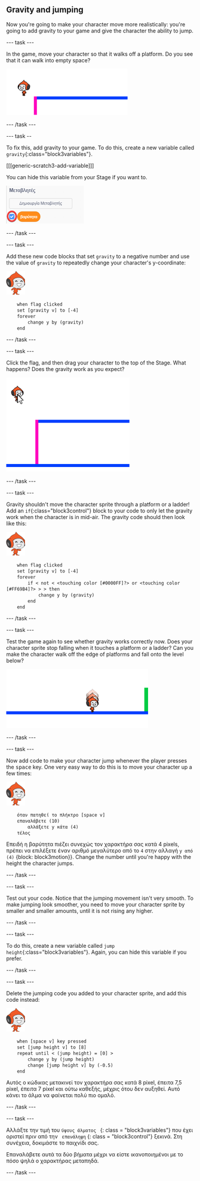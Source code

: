 ## Gravity and jumping

Now you're going to make your character move more realistically: you're going to add gravity to your game and give the character the ability to jump.

\--- task \---

In the game, move your character so that it walks off a platform. Do you see that it can walk into empty space?

![screenshot](images/dodge-no-gravity.png)

\--- /task \---

\--- task --

To fix this, add gravity to your game. To do this, create a new variable called `gravity`{:class="block3variables"}.

[[[generic-scratch3-add-variable]]]

You can hide this variable from your Stage if you want to.

![screenshot](images/dodge-gravity-annotated.png)

\--- /task \---

\--- task \---

Add these new code blocks that set `gravity` to a negative number and use the value of `gravity` to repeatedly change your character's y-coordinate:

![pico walking sprite](images/pico_walking_sprite.png)

```blocks3
    when flag clicked
    set [gravity v] to [-4]
    forever
        change y by (gravity)
    end
```

\--- /task \---

\--- task \---

Click the flag, and then drag your character to the top of the Stage. What happens? Does the gravity work as you expect?

![screenshot](images/dodge-gravity-drag.png)

\--- /task \---

\--- task \---

Gravity shouldn't move the character sprite through a platform or a ladder! Add an `if`{:class="block3control"} block to your code to only let the gravity work when the character is in mid-air. The gravity code should then look like this:

![pico walking sprite](images/pico_walking_sprite.png)

```blocks3
    when flag clicked
    set [gravity v] to [-4]
    forever
        if < not < <touching color [#0000FF]?> or <touching color [#FF69B4]?> > > then
            change y by (gravity)
        end
    end
```

\--- /task \---

\--- task \---

Test the game again to see whether gravity works correctly now. Does your character sprite stop falling when it touches a platform or a ladder? Can you make the character walk off the edge of platforms and fall onto the level below?

![screenshot](images/dodge-gravity-test.png)

\--- /task \---

\--- task \---

Now add code to make your character jump whenever the player presses the <kbd>space</kbd> key. One very easy way to do this is to move your character up a few times:

![pico walking sprite](images/pico_walking_sprite.png)

```blocks3
    όταν πατηθεί το πλήκτρο [space v]
    επαναλάβετε (10)
        αλλάξετε y κάτα (4)
    τέλος
```

Επειδή η βαρύτητα πιέζει συνεχώς τον χαρακτήρα σας κατά 4 pixels, πρέπει να επιλέξετε έναν αριθμό μεγαλύτερο από το ` 4 ` στην αλλαγή ` y από (4) ` {block: block3motion}}. Change the number until you're happy with the height the character jumps.

\--- /task \---

\--- task \---

Test out your code. Notice that the jumping movement isn't very smooth. To make jumping look smoother, you need to move your character sprite by smaller and smaller amounts, until it is not rising any higher.

\--- /task \---

\--- task \---

To do this, create a new variable called `jump height`{:class="block3variables"}. Again, you can hide this variable if you prefer.

\--- /task \---

\--- task \---

Delete the jumping code you added to your character sprite, and add this code instead:

![pico walking sprite](images/pico_walking_sprite.png)

```blocks3
    when [space v] key pressed
    set [jump height v] to [8]
    repeat until < (jump height) = [0] >
        change y by (jump height)
        change [jump height v] by (-0.5)
    end
```

Αυτός ο κώδικας μετακινεί τον χαρακτήρα σας κατά 8 pixel, έπειτα 7,5 pixel, έπειτα 7 pixel και ούτω καθεξής, μέχρις ότου δεν αυξηθεί. Αυτό κάνει το άλμα να φαίνεται πολύ πιο ομαλό.

\--- /task \---

\--- task \---

Αλλάξτε την τιμή του `ύψους άλματος ` {: class = "block3variables"} που έχει οριστεί πριν από την ` επανάληψη` {: class = "block3control"} ξεκινά. Στη συνέχεια, δοκιμάστε το παιχνίδι σας.

Επαναλάβετε αυτά τα δύο βήματα μέχρι να είστε ικανοποιημένοι με το πόσο ψηλά ο χαρακτήρας μεταπηδά.

\--- /task \---